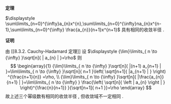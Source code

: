 
**定理**

$\displaystyle \sum\limits_{n=0}^{\infty}a_{n}x^{n},\sum\limits_{n=0}^{\infty}na_{n}x^{n-1},\sum\limits_{n=0}^{\infty} \frac{a_{n}}{n+1}x^{n+1}$ 具有相同的收敛半径 .

**证明**

由 [[8.3.2. Cauchy-Hadamard 定理]]
设 $\displaystyle {\lim}\limits_{ n \to {\infty} }\sqrt[n]{ | a_{n} | }=\rho$ 则
$$
\begin{array}{1}
{\lim}\limits_{ n \to {\infty} }\sqrt[n]{ |(n+1) a_{n+1} | }=\lim\limits_{ n \to {\infty} }\sqrt[n]{ n+1 }\left( \sqrt[n+1]{ |a_{n+1} | } \right) ^{\frac{n+1}{n}} =\rho, \\
{\lim}\limits_{ n \to {\infty} }\sqrt[n]{ |\frac{a_{n}}{n+1} | }=\lim\limits_{ n \to {\infty} } \frac{\left( \sqrt[n]{ \left | a_{n} \right |  } \right)^{\frac{n}{n+1}} }{\sqrt[n+1]{ n+1 }}=\rho
\end{array}
$$
故上述三个幂级数有相同的收敛半径 , 但收敛域不一定相同 .